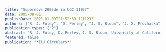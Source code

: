 ```yaml
---
title: "Supernova 2005de in UGC 11097"
date: 2005-08-01
publishDate: 2020-01-09T21:52:33.111123Z
authors: ["R. J. Foley", "D. Perley", "J. S. Bloom", "J. X. Prochaska"]
publication_types: ["2"]
abstract: "R. J. Foley, D. Perley, J. S. Bloom, University of California, Berkeley; and J. X. Prochaska, University of California, Santa Cruz, report that inspection of CCD spectra (range 390-1000 nm), obtained on Aug. 4.34 UT with the Keck II 10-m telescope (+ ESI), shows that SN 2005de (cf. IAUC 8580) is of type Ia, resembling SN 1992A (Kirshner et al. 1993, Ap.J. 415, 589) at a few days before maximum brightness. Adopting a redshift of 4481 km/s (from Na D absorption lines in the spectrum), the expansion velocity of Si II (rest 635.5 nm) is about 13300 km/s."
featured: false
publication: "*IAU Circulars*"
---
```


